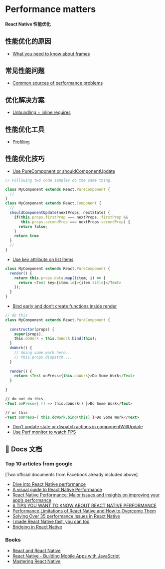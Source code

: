 #  Performance matters
#### React Native 性能优化

## 性能优化的原因

- [What you need to know about frames](https://facebook.github.io/react-native/docs/performance.html#what-you-need-to-know-about-frames)

## 常见性能问题

- [Common sources of performance problems](https://facebook.github.io/react-native/docs/performance.html#common-sources-of-performance-problems)

## 优化解决方案

- [Unbundling + inline requires](https://facebook.github.io/react-native/docs/performance.html#unbundling-inline-requires)

## 性能优化工具

- [Profiling](https://facebook.github.io/react-native/docs/performance.html#profiling)

## 性能优化技巧

- [Use PureComponent or shouldComponentUpdate](https://codeburst.io/6-simple-ways-to-speed-up-your-react-native-app-d5b775ab3f16)
~~~javascript
// Following two code samples do the same thing.

class MyComponent extends React.PureComponent {
  //
}
class MyComponent extends React.Component {
  //
  shouldComponentUpdate(nextProps, nextState) {
    if(this.props.firstProp === nextProps. firstProp &&
       this.props.secondProp === nextProps.secondProp) {
      return false;
    }
    return true
  }
  //
}
~~~
- [Use key attribute on list items](https://codeburst.io/6-simple-ways-to-speed-up-your-react-native-app-d5b775ab3f16)
~~~javascript
class MyComponent extends React.PureComponent {
  render() {
    return this.props.data.map((item, i) => {
      return <Text key={item.id}>{item.title}</Text>
    });
  }
}
~~~
- [Bind early and don’t create functions inside render](https://codeburst.io/6-simple-ways-to-speed-up-your-react-native-app-d5b775ab3f16)
~~~javascript
// do this
class MyComponent extends React.PureComponent {
  
  constructor(props) {
    super(props);
    this.doWork = this.doWork.bind(this);
  }
  doWork() {
    // doing some work here.
    // this.props.dispatch....
  }
  
  render() {
    return <Text onPress={this.doWork}>Do Some Work</Text>
  }
  
}
~~~
~~~html
// do not do this
<Text onPress={ () => this.doWork() }>Do Some Work</Text>

// or this
<Text onPress={ this.doWork.bind(this) }>Do Some Work</Text>
~~~
- [Don’t update state or dispatch actions in componentWillUpdate](https://codeburst.io/6-simple-ways-to-speed-up-your-react-native-app-d5b775ab3f16)
- [Use Perf monitor to watch FPS](https://codeburst.io/6-simple-ways-to-speed-up-your-react-native-app-d5b775ab3f16)

## 📖 Docs 文档

### Top 10 articles from google 
[Two official documents from Facebook already included above]
- [Dive into React Native performance](https://code.facebook.com/posts/895897210527114/dive-into-react-native-performance/)
- [A visual guide to React Native Performance](https://codeburst.io/a-visual-guide-to-react-native-performance-issues-and-resolving-insights-ccb0fc3fbcda)
- [React Native Performance: Major issues and insights on improving your app’s performance](https://www.simform.com/react-native-app-performance/)
- [6 TIPS YOU WANT TO KNOW ABOUT REACT NATIVE PERFORMANCE](https://www.simplytechnologies.net/blog/2017/6/6/6-tips-you-want-to-know-about-react-native-performance)
- [Performance Limitations of React Native and How to Overcome Them](https://medium.com/@talkol/performance-limitations-of-react-native-and-how-to-overcome-them-947630d7f440)
- [Solving Over 35 performance Issues in React Native](https://dev.to/purvak_pathak/react-native-performance-issues-and-insights-on-improving-it-b39)
- [I made React Native fast, you can too](https://launchdrawer.com/i-made-react-native-fast-you-can-too-9e61c951ce0)
- [Bridging in React Native](https://tadeuzagallo.com/blog/react-native-bridge/)

### Books
- [React and React Native](https://www.safaribooksonline.com/library/view/react-and-react/9781786465658/ch01s05.html)
- [React Native - Building Mobile Apps with JavaScript](https://www.safaribooksonline.com/library/view/react-native-/9781787282537/80343205-ed72-4bed-a2e6-1db14ebf29b1.xhtml)
- [Mastering React Native](https://www.safaribooksonline.com/library/view/mastering-react-native/9781785885785/ch11s02.html)
